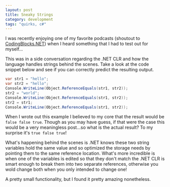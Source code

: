 ```yaml
---
layout: post
title: Sneaky Strings
category: development
tags: "quirks, c#"
---
```


I was recently enjoying one of my favorite podcasts (shoutout to [CodingBlocks.NET](https://www.codingblocks.net/)) when I heard something that I had to test out for myself...

This was in a side conversation regarding the .NET CLR and how the language handles strings behind the scenes. Take a look at the code snippet below and see if you can correctly predict the resulting output.

```csharp
var str1 = "hello";
var str2 = "hello";
Console.WriteLine(Object.ReferenceEquals(str1, str2));
str2 = "world";
Console.WriteLine(Object.ReferenceEquals(str1, str2));
str2 = str1;
Console.WriteLine(Object.ReferenceEquals(str1, str2));
```

When I wrote out this example I believed to my core that the result would be `false false true`. Though as you may have guess, if that were the case this would be a very meaningless post...so what is the actual result? To my surprise it's `true false true`!

What's happening behind the scenes is .NET knows these two string variables hold the same value and so optimized the storage needs by pointing them to the same reference location. What's more incredible is when one of the variables is edited so that they don't match the .NET CLR is smart enough to break them into two separate references, otherwise you wold change both when you only intended to change one!

A pretty small functionality, but I found it pretty amazing nonetheless.